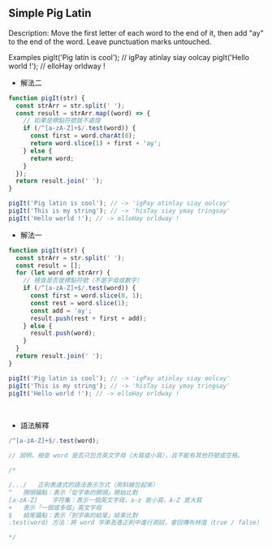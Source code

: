 ## Simple Pig Latin

Description:
Move the first letter of each word to the end of it, then add "ay" to the end of the word. Leave punctuation marks untouched.

Examples
pigIt('Pig latin is cool'); // igPay atinlay siay oolcay
pigIt('Hello world !'); // elloHay orldway !

- 解法二

```js
function pigIt(str) {
  const strArr = str.split(' ');
  const result = strArr.map((word) => {
    // 如果是標點符號就不處理
    if (/^[a-zA-Z]+$/.test(word)) {
      const first = word.charAt(0);
      return word.slice(1) + first + 'ay';
    } else {
      return word;
    }
  });
  return result.join(' ');
}

pigIt('Pig latin is cool'); // -> 'igPay atinlay siay oolcay'
pigIt('This is my string'); // -> 'hisTay siay ymay tringsay'
pigIt('Hello world !'); // -> elloHay orldway !
```

- 解法一

```js
function pigIt(str) {
  const strArr = str.split(' ');
  const result = [];
  for (let word of strArr) {
    // 檢查是否是標點符號（不是字母或數字）
    if (/^[a-zA-Z]+$/.test(word)) {
      const first = word.slice(0, 1);
      const rest = word.slice(1);
      const add = 'ay';
      result.push(rest + first + add);
    } else {
      result.push(word);
    }
  }
  return result.join(' ');
}

pigIt('Pig latin is cool'); // -> 'igPay atinlay siay oolcay'
pigIt('This is my string'); // -> 'hisTay siay ymay tringsay'
pigIt('Hello world !'); // -> elloHay orldway !
```

<br/>

- 語法解釋

```js
/^[a-zA-Z]+$/.test(word);

// 說明，檢查 word 是否只包含英文字母（大寫或小寫），且不能有其他符號或空格。

/*

/.../	正則表達式的語法表示方式（用斜線包起來）
^	開頭錨點：表示「從字串的開頭」開始比對
[a-zA-Z]	字符集：表示一個英文字母，a-z 是小寫，A-Z 是大寫
+	表示「一個或多個」英文字母
$	結尾錨點：表示「到字串的結尾」結束比對
.test(word)	方法：將 word 字串丟進正則中進行測試，會回傳布林值（true / false）

*/
```
